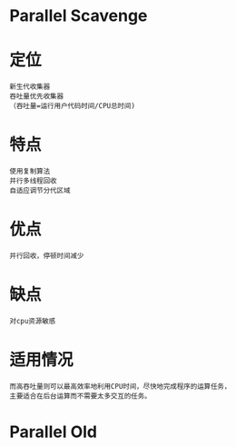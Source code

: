    
# Parallel Scavenge

# 定位 
    
    新生代收集器
    吞吐量优先收集器
    （吞吐量=运行用户代码时间/CPU总时间)
    
               
# 特点

    使用复制算法
    并行多线程回收
    自适应调节分代区域

# 优点

    并行回收，停顿时间减少
    
# 缺点

    对cpu资源敏感
   
        
# 适用情况
    
    
    而高吞吐量则可以最高效率地利用CPU时间，尽快地完成程序的运算任务，
    主要适合在后台运算而不需要太多交互的任务。
 

# Parallel Old